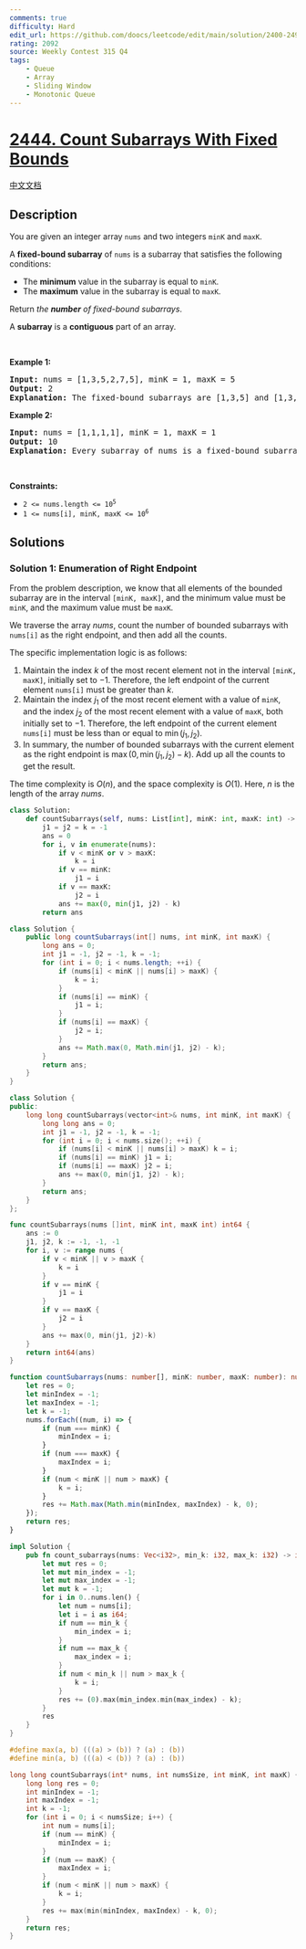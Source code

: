 ```yaml
---
comments: true
difficulty: Hard
edit_url: https://github.com/doocs/leetcode/edit/main/solution/2400-2499/2444.Count%20Subarrays%20With%20Fixed%20Bounds/README_EN.md
rating: 2092
source: Weekly Contest 315 Q4
tags:
    - Queue
    - Array
    - Sliding Window
    - Monotonic Queue
---
```


<!-- problem:start -->

# [2444. Count Subarrays With Fixed Bounds](https://leetcode.com/problems/count-subarrays-with-fixed-bounds)

[中文文档](/solution/2400-2499/2444.Count%20Subarrays%20With%20Fixed%20Bounds/README.md)

## Description

<!-- description:start -->

<p>You are given an integer array <code>nums</code> and two integers <code>minK</code> and <code>maxK</code>.</p>

<p>A <strong>fixed-bound subarray</strong> of <code>nums</code> is a subarray that satisfies the following conditions:</p>

<ul>
	<li>The <strong>minimum</strong> value in the subarray is equal to <code>minK</code>.</li>
	<li>The <strong>maximum</strong> value in the subarray is equal to <code>maxK</code>.</li>
</ul>

<p>Return <em>the <strong>number</strong> of fixed-bound subarrays</em>.</p>

<p>A <strong>subarray</strong> is a <strong>contiguous</strong> part of an array.</p>

<p>&nbsp;</p>
<p><strong class="example">Example 1:</strong></p>

<pre>
<strong>Input:</strong> nums = [1,3,5,2,7,5], minK = 1, maxK = 5
<strong>Output:</strong> 2
<strong>Explanation:</strong> The fixed-bound subarrays are [1,3,5] and [1,3,5,2].
</pre>

<p><strong class="example">Example 2:</strong></p>

<pre>
<strong>Input:</strong> nums = [1,1,1,1], minK = 1, maxK = 1
<strong>Output:</strong> 10
<strong>Explanation:</strong> Every subarray of nums is a fixed-bound subarray. There are 10 possible subarrays.
</pre>

<p>&nbsp;</p>
<p><strong>Constraints:</strong></p>

<ul>
	<li><code>2 &lt;= nums.length &lt;= 10<sup>5</sup></code></li>
	<li><code>1 &lt;= nums[i], minK, maxK &lt;= 10<sup>6</sup></code></li>
</ul>

<!-- description:end -->

## Solutions

<!-- solution:start -->

### Solution 1: Enumeration of Right Endpoint

From the problem description, we know that all elements of the bounded subarray are in the interval `[minK, maxK]`, and the minimum value must be `minK`, and the maximum value must be `maxK`.

We traverse the array $nums$, count the number of bounded subarrays with `nums[i]` as the right endpoint, and then add all the counts.

The specific implementation logic is as follows:

1. Maintain the index $k$ of the most recent element not in the interval `[minK, maxK]`, initially set to $-1$. Therefore, the left endpoint of the current element `nums[i]` must be greater than $k$.
1. Maintain the index $j_1$ of the most recent element with a value of `minK`, and the index $j_2$ of the most recent element with a value of `maxK`, both initially set to $-1$. Therefore, the left endpoint of the current element `nums[i]` must be less than or equal to $\min(j_1, j_2)$.
1. In summary, the number of bounded subarrays with the current element as the right endpoint is $\max(0, \min(j_1, j_2) - k)$. Add up all the counts to get the result.

The time complexity is $O(n)$, and the space complexity is $O(1)$. Here, $n$ is the length of the array $nums$.

<!-- tabs:start -->

```python
class Solution:
    def countSubarrays(self, nums: List[int], minK: int, maxK: int) -> int:
        j1 = j2 = k = -1
        ans = 0
        for i, v in enumerate(nums):
            if v < minK or v > maxK:
                k = i
            if v == minK:
                j1 = i
            if v == maxK:
                j2 = i
            ans += max(0, min(j1, j2) - k)
        return ans
```

```java
class Solution {
    public long countSubarrays(int[] nums, int minK, int maxK) {
        long ans = 0;
        int j1 = -1, j2 = -1, k = -1;
        for (int i = 0; i < nums.length; ++i) {
            if (nums[i] < minK || nums[i] > maxK) {
                k = i;
            }
            if (nums[i] == minK) {
                j1 = i;
            }
            if (nums[i] == maxK) {
                j2 = i;
            }
            ans += Math.max(0, Math.min(j1, j2) - k);
        }
        return ans;
    }
}
```

```cpp
class Solution {
public:
    long long countSubarrays(vector<int>& nums, int minK, int maxK) {
        long long ans = 0;
        int j1 = -1, j2 = -1, k = -1;
        for (int i = 0; i < nums.size(); ++i) {
            if (nums[i] < minK || nums[i] > maxK) k = i;
            if (nums[i] == minK) j1 = i;
            if (nums[i] == maxK) j2 = i;
            ans += max(0, min(j1, j2) - k);
        }
        return ans;
    }
};
```

```go
func countSubarrays(nums []int, minK int, maxK int) int64 {
	ans := 0
	j1, j2, k := -1, -1, -1
	for i, v := range nums {
		if v < minK || v > maxK {
			k = i
		}
		if v == minK {
			j1 = i
		}
		if v == maxK {
			j2 = i
		}
		ans += max(0, min(j1, j2)-k)
	}
	return int64(ans)
}
```

```ts
function countSubarrays(nums: number[], minK: number, maxK: number): number {
    let res = 0;
    let minIndex = -1;
    let maxIndex = -1;
    let k = -1;
    nums.forEach((num, i) => {
        if (num === minK) {
            minIndex = i;
        }
        if (num === maxK) {
            maxIndex = i;
        }
        if (num < minK || num > maxK) {
            k = i;
        }
        res += Math.max(Math.min(minIndex, maxIndex) - k, 0);
    });
    return res;
}
```

```rust
impl Solution {
    pub fn count_subarrays(nums: Vec<i32>, min_k: i32, max_k: i32) -> i64 {
        let mut res = 0;
        let mut min_index = -1;
        let mut max_index = -1;
        let mut k = -1;
        for i in 0..nums.len() {
            let num = nums[i];
            let i = i as i64;
            if num == min_k {
                min_index = i;
            }
            if num == max_k {
                max_index = i;
            }
            if num < min_k || num > max_k {
                k = i;
            }
            res += (0).max(min_index.min(max_index) - k);
        }
        res
    }
}
```

```c
#define max(a, b) (((a) > (b)) ? (a) : (b))
#define min(a, b) (((a) < (b)) ? (a) : (b))

long long countSubarrays(int* nums, int numsSize, int minK, int maxK) {
    long long res = 0;
    int minIndex = -1;
    int maxIndex = -1;
    int k = -1;
    for (int i = 0; i < numsSize; i++) {
        int num = nums[i];
        if (num == minK) {
            minIndex = i;
        }
        if (num == maxK) {
            maxIndex = i;
        }
        if (num < minK || num > maxK) {
            k = i;
        }
        res += max(min(minIndex, maxIndex) - k, 0);
    }
    return res;
}
```

<!-- tabs:end -->

<!-- solution:end -->

<!-- problem:end -->

